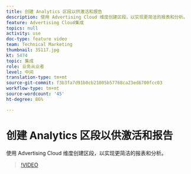 ```yaml
---
title: 创建 Analytics 区段以供激活和报告
description: 使用 Advertising Cloud 维度创建区段，以实现更简洁的报表和分析。
feature: Advertising Cloud集成
topics: null
activity: use
doc-type: feature video
team: Technical Marketing
thumbnail: 35117.jpg
kt: 5474
topic: 集成
role: 业务从业者
level: 中间
translation-type: tm+mt
source-git-commit: f3b3fa7d91b0cb21005b57768ca23ed6700fcc03
workflow-type: tm+mt
source-wordcount: '45'
ht-degree: 86%

---
```



# 创建 Analytics 区段以供激活和报告

使用 Advertising Cloud 维度创建区段，以实现更简洁的报表和分析。

>[!VIDEO](https://video.tv.adobe.com/v/35117/?quality=12&learn=on)
